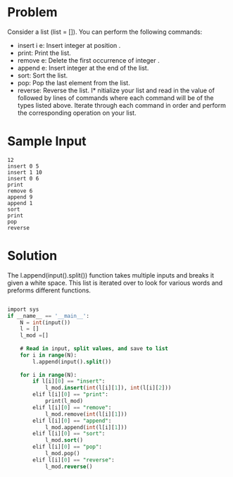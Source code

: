 Problem
==

Consider a list (list = []). You can perform the following commands:

* insert i e: Insert integer  at position .
* print: Print the list.
* remove e: Delete the first occurrence of integer .
* append e: Insert integer  at the end of the list.
* sort: Sort the list.
* pop: Pop the last element from the list.
* reverse: Reverse the list.
I* nitialize your list and read in the value of  followed by  lines of commands where each command will be of the  types listed above.
Iterate through each command in order and perform the corresponding operation on your list.

Sample Input 
==

``` 
12
insert 0 5
insert 1 10
insert 0 6
print
remove 6
append 9
append 1
sort
print
pop
reverse
```

Solution
==

The l.append(input().split()) function takes multiple inputs and breaks it given a white space.
This list is iterated over to look for various words and preforms different functions.

~~~sql

import sys
if __name__ == '__main__':
    N = int(input())
    l = []
    l_mod =[]
    
    # Read in input, split values, and save to list
    for i in range(N):
        l.append(input().split())
    
    for i in range(N):
        if l[i][0] == "insert":
            l_mod.insert(int(l[i][1]), int(l[i][2]))
        elif l[i][0] == "print":
            print(l_mod)
        elif l[i][0] == "remove":
            l_mod.remove(int(l[i][1]))
        elif l[i][0] == "append":
            l_mod.append(int(l[i][1]))
        elif l[i][0] == "sort":
            l_mod.sort()
        elif l[i][0] == "pop":
            l_mod.pop()
        elif l[i][0] == "reverse":
            l_mod.reverse()
    
~~~
